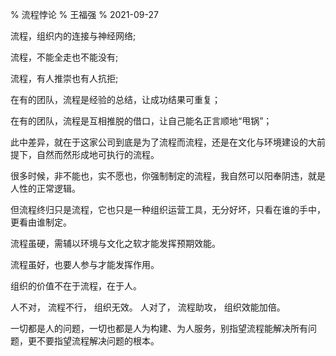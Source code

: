 % 流程悖论
% 王福强
% 2021-09-27

流程，组织内的连接与神经网络;

流程，不能全走也不能没有;

流程，有人推崇也有人抗拒;

在有的团队，流程是经验的总结，让成功结果可重复；

在有的团队，流程是互相推脱的借口，让自己能名正言顺地“甩锅”；

此中差异，就在于这家公司到底是为了流程而流程，还是在文化与环境建设的大前提下，自然而然形成地可执行的流程。

很多时候，非不能也，实不愿也，你强制制定的流程，我自然可以阳奉阴违，就是人性的正常逻辑。

但流程终归只是流程，它也只是一种组织运营工具，无分好坏，只看在谁的手中，更看由谁制定。

流程虽硬，需辅以环境与文化之软才能发挥预期效能。

流程虽好，也要人参与才能发挥作用。

组织的价值不在于流程，在于人。

人不对， 流程不行， 组织无效。 人对了， 流程助攻， 组织效能加倍。

一切都是人的问题，一切也都是人为构建、为人服务，别指望流程能解决所有问题，更不要指望流程解决问题的根本。






